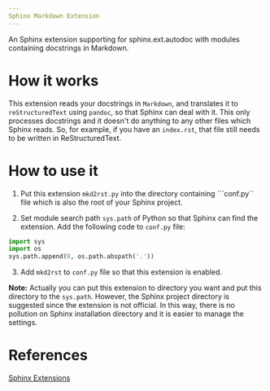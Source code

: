 ```yaml
---
Sphinx Markdown Extension
---
```


An Sphinx extension supporting for sphinx.ext.autodoc with modules containing docstrings in Markdown.

# How it works

This extension reads your docstrings in ```Markdown```, and translates it to ```reStructuredText``` using ```pandoc```, so that Sphinx can deal with it. This only processes docstrings and it doesn't do anything to any other files which Sphinx reads. So, for example, if you have an ```index.rst```, that file still needs to be written in ReStructuredText.

# How to use it

1. Put this extension ```mkd2rst.py``` into the directory containing ```conf.py`` file which is also the root of your Sphinx project.

2. Set module search path ```sys.path``` of Python so that Sphinx can find the extension. Add the following code to ```conf.py``` file:

```python
import sys
import os
sys.path.append(0, os.path.abspath('.'))
```

3. Add ```mkd2rst``` to ```conf.py``` file so that this extension is enabled.

**Note:** Actually you can put this extension to directory you want and put this directory to the ```sys.path```. However, the Sphinx project directory is suggested since the extension is not official. In this way, there is no pollution on Sphinx installation directory and it is easier to manage the settings.

# References

[Sphinx Extensions](http://www.sphinx-doc.org/en/stable/extensions.html#builtin-sphinx-extensions)
